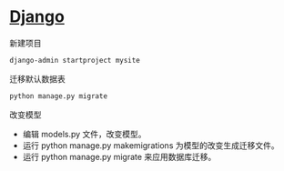 # [Django](https://www.djangoproject.com/)

新建项目

```bash
django-admin startproject mysite
```

迁移默认数据表

```bash
python manage.py migrate
```

改变模型

- 编辑 models.py 文件，改变模型。
- 运行 python manage.py makemigrations 为模型的改变生成迁移文件。
- 运行 python manage.py migrate 来应用数据库迁移。
